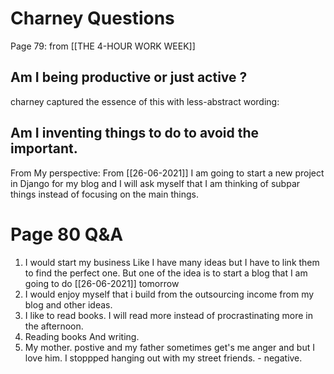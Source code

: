 # Charney Questions
Page 79: from [[THE 4-HOUR WORK WEEK]]

## Am I being productive or just active ?
charney captured the essence of this with less-abstract wording:

## Am I inventing things to do to avoid the important.
From My perspective: 
From [[26-06-2021]] I am going to start a new project in Django for my blog and I will ask myself that I am thinking of subpar things instead of focusing on the main things.

# Page 80 Q&A

1. I would start my business Like I have many ideas but I have to link them to find the perfect one. But one of the idea is to start a blog that I am going to do [[26-06-2021]] tomorrow 
2. I would enjoy myself that i build from the outsourcing income from my blog and other ideas.
3. I like to read books. I will read more instead of procrastinating more in the afternoon. 
4. Reading books And writing.
5. My mother. postive and my father sometimes get's me anger and but I love him. I stoppped hanging out with my street friends. - negative.